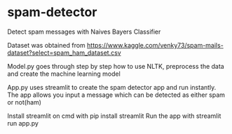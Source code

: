 # spam-detector
 Detect spam messages with Naives Bayers Classifier
 
 Dataset was obtained from https://www.kaggle.com/venky73/spam-mails-dataset?select=spam_ham_dataset.csv
 
 Model.py goes through step by step how to use NLTK, preprocess the data and create the machine learning model
 
 App.py uses streamlit to create the spam detector app and run instantly. The app allows you input a message which
 can be detected as either spam or not(ham)
 
 Install streamlit on cmd with pip install streamlit
 Run the app with streamlit run app.py
 
 
